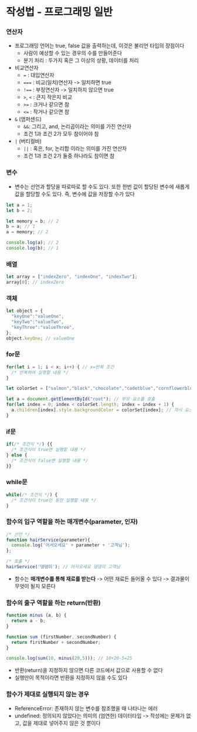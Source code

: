 # 작성법 - 프로그래밍 일반
### 연산자
- 프로그래밍 언어는 true, false 값을 출력하는데, 이것은 불리언 타입의 장점이다
  - 사람이 예상할 수 있는 경우의 수를 만들어준다
  - 분기 처리 : 두가지 혹은 그 이상의 상황, 데이터를 처리
- 비교연산자
  - `=` : 대입연산자
  - `===` : 비교(일치)연산자 -> 일치하면 true
  - `!==` : 부정연산자 -> 일치하지 않으면 true
  - `>`, `<` : 큰지 작은지 비교
  - `>=` : 크거나 같으면 참
  - `<=` : 작거나 같으면 참
- `&` (앰퍼샌드)
  - `&&`: 그리고, and, 논리곱이라는 의미를 가진 연산자
  - 조건 1과 조건 2가 모두 참이어야 참
- `|` (버티컬바)
  - `||` : 혹은, for, 논리합 이라는 의미를 가진 연산자
  - 조건 1과 조건 2가 둘중 하나라도 참이면 참
  
### 변수
- 변수는 선언과 할당을 따로따로 할 수도 있다. 또한 한번 값이 할당된 변수에 새롭게 값을 할당할 수도 있다. 즉, 변수에 값을 저장할 수가 있다
```javascript
let a = 1; 
let b = 2; 

let memory = b; // 2
b = a; // 1
a = memory; // 2

console.log(a); // 2
console.log(b); // 1
```

### 배열
```javascript
let array = ["indexZero", "indexOne", "indexTwo"];
array[0]; // indexZero
```

### 객체
```javascript
let object = {
  "keyOne":"valueOne",
  "keyTwo":"valueTwo",
  "keyThree":"valueThree",
};
object.keyOne; // valueOne
```

### for문
```javascript
for(let i = 1; i < x; i++) { // x=반복 조건
  /* 반복하여 실행할 내용 */
}
```

```javascript
let colorSet = ["salmon","black","chocolate","cadetblue","cornflowerblue", "pink"]; // 색상 목록

let a = document.getElementById("root"); // 부모 요소를 호출
for(let index = 0; index < colorSet.length; index = index + 1) {
  a.children[index].style.backgroundColor = colorSet[index]; // 자식 요소들에 목록에 따라 색상을 부여
}
```

### if문
```javascript
if(/* 조건식 */) {{ 
  /* 조건식이 true면 실행할 내용 */
} else {
  /* 조건식이 false면 실행할 내용 */
}}
```

### while문
```javascript
while(/* 조건식 */) {
  /* 조건식이 true인 동안 실행할 내용 */
}
```

### 함수의 입구 역할을 하는 매개변수(parameter, 인자)
```javascript
/* 선언 */
function hairService(parameter){
  console.log('어서오세요' + parameter + '고객님');
};

/* 호출 */
hairService('댕댕이'); // 어서오세요 댕댕이 고객님
```
- 함수는 **매개변수를 통해 재료를 받는다** -> 어떤 재료든 들어올 수 있다 -> 결과물이 무엇이 될지 모른다

### 함수의 출구 역할을 하는 return(반환)
```javascript
function minus (a, b) {
  return a - b;
}

function sum (firstNumber, secondNumber) {
  return firstNumber + secondNumber;
}

console.log(sum(10, minus(20,5))); // 10+20-5=25
```
- 반환(return)을 지정하지 않으면 다른 코드에서 값으로 사용할 수 없다
- 실행만이 목적이라면 반환을 지정하지 않을 수도 있다

### 함수가 제대로 실행되지 않는 경우
- ReferenceError: 존재하지 않는 변수를 참조했을 때 나타나는 에러
- undefined: 정의되지 않았다는 의미의 (엄연한) 데이터타입 -> 작성에는 문제가 없고, 값을 제대로 넣어주지 않은 것 뿐이다